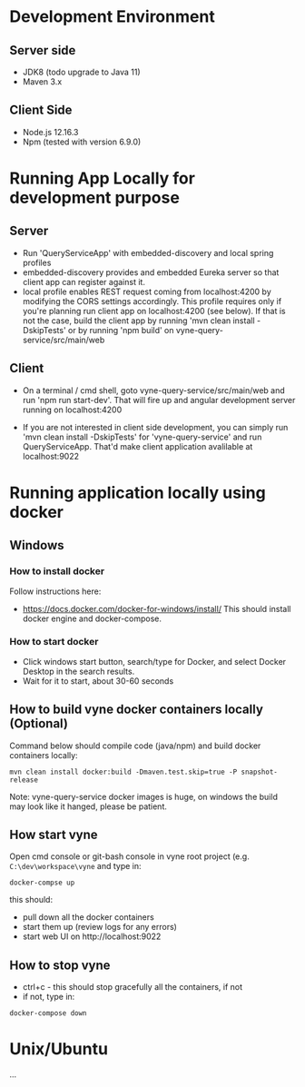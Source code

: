 # Development Environment

## Server side
* JDK8 (todo upgrade to Java 11)
* Maven 3.x

## Client Side

* Node.js 12.16.3
* Npm (tested with version 6.9.0)

# Running App Locally for development purpose

## Server

* Run 'QueryServiceApp' with embedded-discovery and local  spring profiles
* embedded-discovery provides and embedded Eureka server so that client app can register against it.
* local profile enables REST request coming from localhost:4200 by modifying the CORS settings accordingly. This profile
requires only if you're planning run client app on localhost:4200 (see below). If that is not the case, build the client app by running
'mvn clean install -DskipTests' or by running 'npm build' on vyne-query-service/src/main/web 

## Client

* On a terminal / cmd shell, goto vyne-query-service/src/main/web  and run 'npm run start-dev'. That will fire up and angular development server
running on localhost:4200

* If you are not interested in client side development, you can simply run 'mvn clean install -DskipTests' for 'vyne-query-service' and
run QueryServiceApp. That'd make client application avalilable at localhost:9022

# Running application locally using docker

## Windows

### How to install docker
Follow instructions here:
* https://docs.docker.com/docker-for-windows/install/
This should install docker engine and docker-compose.

### How to start docker
* Click windows start button, search/type for Docker, and select Docker Desktop in the search results.
* Wait for it to start, about 30-60 seconds

## How to build vyne docker containers locally (Optional)
Command below should compile code (java/npm) and build docker containers locally:
```
mvn clean install docker:build -Dmaven.test.skip=true -P snapshot-release
```
Note: vyne-query-service docker images is huge, on windows the build may look like it hanged, please be patient.

## How start vyne

Open cmd console or git-bash console in vyne root project (e.g. ```C:\dev\workspace\vyne``` and type in:
```
docker-compse up
```
this should:
* pull down all the docker containers
* start them up (review logs for any errors)
* start web UI on http://localhost:9022

## How to stop vyne
* ctrl+c - this should stop gracefully all the containers, if not
* if not, type in:
```
docker-compose down
```

# Unix/Ubuntu
...